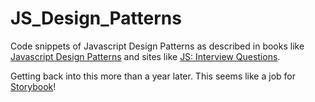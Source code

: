 # JS_Design_Patterns

Code snippets of Javascript Design Patterns as described in books like [Javascript Design Patterns](https://addyosmani.com/resources/essentialjsdesignpatterns/book/) and sites like [JS: Interview Questions](https://www.thatjsdude.com/interview/linkedList.html).

Getting back into this more than a year later.  This seems like a job for [Storybook]((https://storybook.js.org/))!


